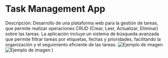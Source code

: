 # Task Management App
Descripción: Desarrollo de una plataforma web para la gestión de tareas, que permite realizar operaciones CRUD (Crear, Leer, Actualizar, Eliminar) sobre las tareas. La aplicación incluye un sistema de búsqueda avanzada que permite filtrar tareas por etiquetas, fechas y prioridades, facilitando la organización y el seguimiento eficiente de las tareas.
![Ejemplo de imagen](https://lh3.googleusercontent.com/pw/AP1GczNvwRTLwLFXQP7ZsG-04WQFC9cifhB8rgQqE0oj1SGfqkjB1hpcTvo8sVQ2rhtB41P6z7Wrj41Y56e5cTwv191hzRFHq4Lk7pcFxXOa3LvVQwPy-IRCFCspjFYbDHyeN7ixUuPGAqnCjZUASmoED_xaQZ6Huv7ga6-te1ov4MgDYXbj3bfBp8lA-BzfRq4p4o_UsJf_J2Xmv_W2BsDTqYk3GkDyfD-IRQBqpihwqNQZ16DOMGe2micftuYK6NsaxL--u0p-lsd2NW0vJkFVvvmrJZsD9fn0uZZcrTGkmoqEuuclnzcA7r7XaCW5PUAKn3Hw3vKf469sP8PHwHvSyMNvqJ-Xnf1IS5dXRwcsS25--1f2mLzqG0nr4KjNtNAh8WIo95VhOItLjkoAaBTU5NcbXPgJmEP3rRWQSiHR9Pwz_lk5SQHiQ1dxZtgQVOii6auz6XqTUE-pLNO-Gw2NOBahm6hswRaCyJrNJeNr6PG5bXuK56RyZk2y3thN1KUCz5D5p9SQbtvHrpJ8xietekJMl5twcKnuAmBC1zUSsdzhAxgQDfj5Wf0aoSkQ5fpIdDSmETTTnC_Qo4PbhLF9aQMEYNjQigq6Vnko22syvzPh3r-kdRsVBelrMKNee80lVQebfH8QkvpmwCFYwLuc47Sh6zzEAQMbh_2FJcq5HaYU4Tag0kMZPlM3A0C0oTXOHuaK916jgMpzzKyAjIwB1RzapiaUlIaetuUJKPz-9yjvpKW98jVpaci-kbeeAMq3NFXztVYe6lvzp7MAlhOgTShc68-OGiVrR7YMf9QCzhES8SniCUNrtiekFWSO6PtP381Xq8chLZSohBtk-QkgWsbSUsSCMnUKpm62ztvWRHL5xdb8Aw1VDn2fkPsKk7OPp74DJBbEpYL5XyKxYDW6gwtfmw2PzOQAZeLr_XE_src-syRxvh2rJ0Cfj89QKgAkHY8lIc__ucn_QRB13HNOwDzZlqLAtmBTq2oU4IH1X3x1dd7KdXWjCB3i8JpVJ-VzHnLDgCXbe-Lly8wyBgrfB4YcaH070kwLZvBtU7s=w1337-h727-s-no-gm?authuser=0)
![Ejemplo de imagen](https://lh3.googleusercontent.com/pw/AP1GczMd1__Ax8HC0Y7YjoM-59F2bWNY-wLXD7YvQ-ouXsfcK56wGeTX7lUQ93l5msB79Q6lrNB1Zfhuu-W19Lfjo4Kx0j77qc91n5eIZOWDpJkd0w_aSPTeNDiVL51zCLfuDjYqd8WoCv7Pltv53LN4m-17fB9wvifGjbOkxGmGq8Lr7GhaKdmo5hfftD_brpqUJzPcbwSUTDattbaaGzKagf271k0YvHpeDaD0PWXfOfACvQmWNAdN6Y4wlh2cZYpwufQo7dZFsXVWIe0O_DavnkLWPvxqplRxgJY8_tPjN00f1_W-P1dQyIdLC-8uLxx6K-b1fpjdAtTttPUw3Dlm2XPRSO7zmBdKuaspfccQo46Qk0Tsdx1fJ5WFuAHHvHBe2zYP9aRVdqMxiBqCDe1eUExN3VjJcvnh-Fe_g69s35U5zEC4VGz0aPt4DXlIFSfzCaIQ--hZfLiwuqO3Auj9wTp5PU9KlEeS02DtQSI2_aZn-KmOpn9s5owGzcxIkZxPiCNzIWZc0QP5e1WwxjGOPkj1keu--7p50p1f34ISONBVKB52_ZtLndJf3CTAdZt2i7HpkYYnXqfIbfegZoHlnL3HRLNBTlhlHJe10EhH9KSg0PF-01vIhlin41dPO07Tg-2WOsN65JP0HQ2Y69NwU7zS4EydnwlO2A5Utq965flH9fqDkxdGLhe_Xo9kz4ysADlCvPHyWbS9--2Y0x0xbTovlYJ5Vn2eHgsK1BZJpi5Wl-VESilUto-e72nZW7KBLavUAG7Ri2YlLCihyk2w3bVMYr-xpofFepByn37TkxkaNT3Z4ofQIpfwKq7j3Yxl_3FBTCR0WRvuy_fWdsCbPminDmMkBmVKsESQ-ONNtDgVL3147RQhmgun57ZMHuABTijk1NX7FUn_f74UcK6cxrhli0Izk3bc9s8-Qir4cQZZMpOq5UyKVtRMasNkgQubJuambk_Z6_rGpsbF0sAeygpwZlzFQGelTxMSqFAOFtkAZz11KhmMqGKcgv3Tyihwcye1QlDr7T7dPeWrDqz4E1__s5jDKarEJM6Koe4K=w1357-h605-s-no-gm?authuser=0)
)
